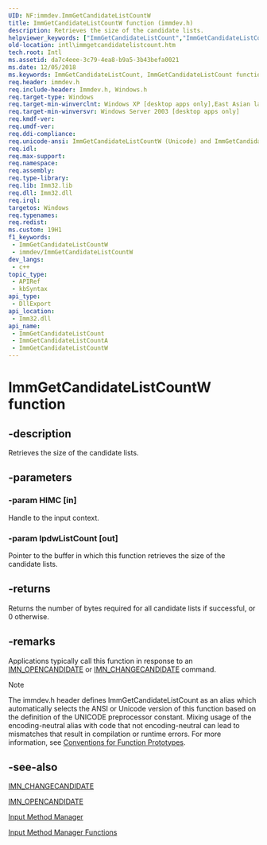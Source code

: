 ```yaml
---
UID: NF:immdev.ImmGetCandidateListCountW
title: ImmGetCandidateListCountW function (immdev.h)
description: Retrieves the size of the candidate lists.
helpviewer_keywords: ["ImmGetCandidateListCount","ImmGetCandidateListCount function [Internationalization for Windows Applications]","ImmGetCandidateListCountA","ImmGetCandidateListCountW","_win32_ImmGetCandidateListCount","imm/ImmGetCandidateListCount","imm/ImmGetCandidateListCountA","imm/ImmGetCandidateListCountW","intl.immgetcandidatelistcount"]
old-location: intl\immgetcandidatelistcount.htm
tech.root: Intl
ms.assetid: da7c4eee-3c79-4ea8-b9a5-3b43befa0021
ms.date: 12/05/2018
ms.keywords: ImmGetCandidateListCount, ImmGetCandidateListCount function [Internationalization for Windows Applications], ImmGetCandidateListCountA, ImmGetCandidateListCountW, _win32_ImmGetCandidateListCount, imm/ImmGetCandidateListCount, imm/ImmGetCandidateListCountA, imm/ImmGetCandidateListCountW, intl.immgetcandidatelistcount
req.header: immdev.h
req.include-header: Immdev.h, Windows.h
req.target-type: Windows
req.target-min-winverclnt: Windows XP [desktop apps only],East Asian language support installed.
req.target-min-winversvr: Windows Server 2003 [desktop apps only]
req.kmdf-ver: 
req.umdf-ver: 
req.ddi-compliance: 
req.unicode-ansi: ImmGetCandidateListCountW (Unicode) and ImmGetCandidateListCountA (ANSI)
req.idl: 
req.max-support: 
req.namespace: 
req.assembly: 
req.type-library: 
req.lib: Imm32.lib
req.dll: Imm32.dll
req.irql: 
targetos: Windows
req.typenames: 
req.redist: 
ms.custom: 19H1
f1_keywords:
 - ImmGetCandidateListCountW
 - immdev/ImmGetCandidateListCountW
dev_langs:
 - c++
topic_type:
 - APIRef
 - kbSyntax
api_type:
 - DllExport
api_location:
 - Imm32.dll
api_name:
 - ImmGetCandidateListCount
 - ImmGetCandidateListCountA
 - ImmGetCandidateListCountW
---
```


# ImmGetCandidateListCountW function


## -description

Retrieves the size of the candidate lists.

## -parameters

### -param HIMC [in]

Handle to the input context.

### -param lpdwListCount [out]

Pointer to the buffer in which this function retrieves the size of the candidate lists.

## -returns

Returns the number of bytes required for all candidate lists if successful, or 0 otherwise.

## -remarks

Applications typically call this function in response to an <a href="https://docs.microsoft.com/windows/desktop/Intl/imn-opencandidate">IMN_OPENCANDIDATE</a> or <a href="https://docs.microsoft.com/windows/desktop/Intl/imn-changecandidate">IMN_CHANGECANDIDATE</a> command.





> [!NOTE]
> The immdev.h header defines ImmGetCandidateListCount as an alias which automatically selects the ANSI or Unicode version of this function based on the definition of the UNICODE preprocessor constant. Mixing usage of the encoding-neutral alias with code that not encoding-neutral can lead to mismatches that result in compilation or runtime errors. For more information, see [Conventions for Function Prototypes](/windows/win32/intl/conventions-for-function-prototypes).

## -see-also

<a href="https://docs.microsoft.com/windows/desktop/Intl/imn-changecandidate">IMN_CHANGECANDIDATE</a>



<a href="https://docs.microsoft.com/windows/desktop/Intl/imn-opencandidate">IMN_OPENCANDIDATE</a>



<a href="https://docs.microsoft.com/windows/desktop/Intl/input-method-manager">Input Method Manager</a>



<a href="https://docs.microsoft.com/windows/desktop/Intl/input-method-manager-functions">Input Method Manager Functions</a>

